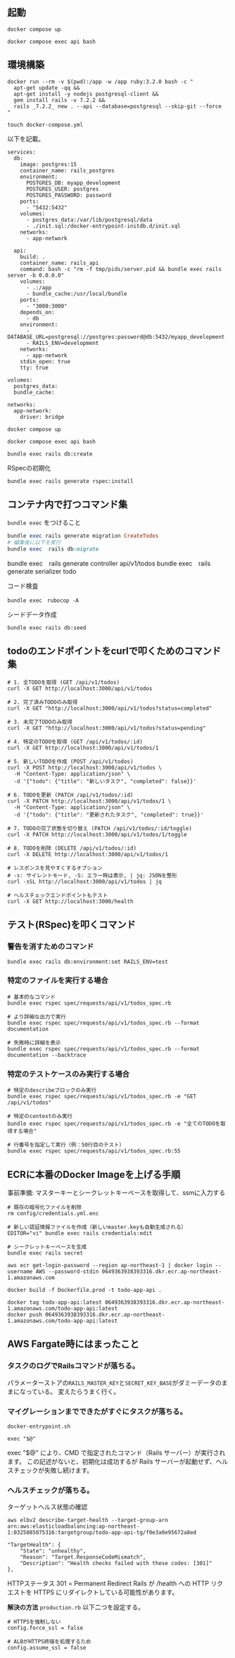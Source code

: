 ## 起動
```
docker compose up
```

```
docker compose exec api bash
```

## 環境構築
```
docker run --rm -v $(pwd):/app -w /app ruby:3.2.0 bash -c "
  apt-get update -qq &&
  apt-get install -y nodejs postgresql-client &&
  gem install rails -v 7.2.2 &&
  rails _7.2.2_ new . --api --database=postgresql --skip-git --force
"
```

```
touch docker-compose.yml
```
以下を記載。
```
services:
  db:
    image: postgres:15
    container_name: rails_postgres
    environment:
      POSTGRES_DB: myapp_development
      POSTGRES_USER: postgres
      POSTGRES_PASSWORD: password
    ports:
      - "5432:5432"
    volumes:
      - postgres_data:/var/lib/postgresql/data
      - ./init.sql:/docker-entrypoint-initdb.d/init.sql
    networks:
      - app-network

  api:
    build: .
    container_name: rails_api
    command: bash -c "rm -f tmp/pids/server.pid && bundle exec rails server -b 0.0.0.0"
    volumes:
      - .:/app
      - bundle_cache:/usr/local/bundle
    ports:
      - "3000:3000"
    depends_on:
      - db
    environment:
      - DATABASE_URL=postgresql://postgres:password@db:5432/myapp_development
      - RAILS_ENV=development
    networks:
      - app-network
    stdin_open: true
    tty: true

volumes:
  postgres_data:
  bundle_cache:

networks:
  app-network:
    driver: bridge
```

```
docker compose up
```

```
docker compose exec api bash
```

```
bundle exec rails db:create
```

RSpecの初期化
```
bundle exec rails generate rspec:install
```

## コンテナ内で打つコマンド集
`bundle exec` をつけること

```ruby
bundle exec rails generate migration CreateTodos
# 編集後に以下を実行
bundle exec  rails db:migrate
```

bundle exec　rails generate controller api/v1/todos
bundle exec　rails generate serializer todo

コード検査
```
bundle exec　rubocop -A
```

シードデータ作成
```
bundle exec rails db:seed
```

## todoのエンドポイントをcurlで叩くためのコマンド集

```
# 1. 全TODOを取得 (GET /api/v1/todos)
curl -X GET http://localhost:3000/api/v1/todos

# 2. 完了済みTODOのみ取得
curl -X GET "http://localhost:3000/api/v1/todos?status=completed"

# 3. 未完了TODOのみ取得
curl -X GET "http://localhost:3000/api/v1/todos?status=pending"

# 4. 特定のTODOを取得 (GET /api/v1/todos/:id)
curl -X GET http://localhost:3000/api/v1/todos/1

# 5. 新しいTODOを作成 (POST /api/v1/todos)
curl -X POST http://localhost:3000/api/v1/todos \
  -H "Content-Type: application/json" \
  -d '{"todo": {"title": "新しいタスク", "completed": false}}'

# 6. TODOを更新 (PATCH /api/v1/todos/:id)
curl -X PATCH http://localhost:3000/api/v1/todos/1 \
  -H "Content-Type: application/json" \
  -d '{"todo": {"title": "更新されたタスク", "completed": true}}'

# 7. TODOの完了状態を切り替え (PATCH /api/v1/todos/:id/toggle)
curl -X PATCH http://localhost:3000/api/v1/todos/1/toggle

# 8. TODOを削除 (DELETE /api/v1/todos/:id)
curl -X DELETE http://localhost:3000/api/v1/todos/1

# レスポンスを見やすくするオプション
# -s: サイレントモード, -S: エラー時は表示, | jq: JSONを整形
curl -sSL http://localhost:3000/api/v1/todos | jq

# ヘルスチェックエンドポイントもテスト
curl -X GET http://localhost:3000/health
```

## テスト(RSpec)を叩くコマンド

### 警告を消すためのコマンド
```
bundle exec rails db:environment:set RAILS_ENV=test
```

### 特定のファイルを実行する場合

```
# 基本的なコマンド
bundle exec rspec spec/requests/api/v1/todos_spec.rb

# より詳細な出力で実行
bundle exec rspec spec/requests/api/v1/todos_spec.rb --format documentation

# 失敗時に詳細を表示
bundle exec rspec spec/requests/api/v1/todos_spec.rb --format documentation --backtrace
```

### 特定のテストケースのみ実行する場合

```
# 特定のdescribeブロックのみ実行
bundle exec rspec spec/requests/api/v1/todos_spec.rb -e "GET /api/v1/todos"

# 特定のcontextのみ実行
bundle exec rspec spec/requests/api/v1/todos_spec.rb -e "全てのTODOを取得する場合"

# 行番号を指定して実行（例：50行目のテスト）
bundle exec rspec spec/requests/api/v1/todos_spec.rb:55
```

## ECRに本番のDocker Imageを上げる手順

事前準備: マスターキーとシークレットキーベースを取得して、ssmに入力する
```
# 既存の暗号化ファイルを削除
rm config/credentials.yml.enc

# 新しい認証情報ファイルを作成（新しいmaster.keyも自動生成される）
EDITOR="vi" bundle exec rails credentials:edit

# シークレットキーベースを生成
bundle exec rails secret
```

```
aws ecr get-login-password --region ap-northeast-1 | docker login --username AWS --password-stdin 0649363938393316.dkr.ecr.ap-northeast-1.amazonaws.com
```

```
docker build -f Dockerfile.prod -t todo-app-api .
```

```
docker tag todo-app-api:latest 0649363938393316.dkr.ecr.ap-northeast-1.amazonaws.com/todo-app-api:latest
docker push 0649363938393316.dkr.ecr.ap-northeast-1.amazonaws.com/todo-app-api:latest
```


## AWS Fargate時にはまったこと

### タスクのログでRailsコマンドが落ちる。
パラメーターストアの`RAILS_MASTER_KEY`と`SECRET_KEY_BASE`がダミーデータのままになっている。
変えたらうまく行く。

### マイグレーションまでできたがすぐにタスクが落ちる。
`docker-entrypoint.sh`
```
exec "$@"
```
exec "$@" により、CMD で指定されたコマンド（Rails サーバー）が実行されます。
この記述がないと、初期化は成功するが Rails サーバーが起動せず、ヘルスチェックが失敗し続けます。

### ヘルスチェックが落ちる。
ターゲットヘルス状態の確認

```
aws elbv2 describe-target-health --target-group-arn arn:aws:elasticloadbalancing:ap-northeast-1:0325085075316:targetgroup/todo-app-api-tg/f0e3a0e95672a8ed
```

```
"TargetHealth": {
    "State": "unhealthy",
    "Reason": "Target.ResponseCodeMismatch",
    "Description": "Health checks failed with these codes: [301]"
},
```
HTTPステータス 301 = Permanent Redirect
Rails が /health への HTTP リクエストを HTTPS にリダイレクトしている可能性があります。

**解決の方法**
`production.rb`
以下二つを設定する。
```
# HTTPSを強制しない
config.force_ssl = false

# ALBがHTTPS終端を処理するため
config.assume_ssl = false
```
